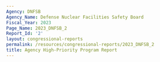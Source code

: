```yaml
---
Agency: DNFSB
Agency_Name: Defense Nuclear Facilities Safety Board
Fiscal_Year: 2023
Page_Name: 2023_DNFSB_2
Report_Id: '2'
layout: congressional-reports
permalink: /resources/congressional-reports/2023_DNFSB_2
title: Agency High-Priority Program Report
---
```

